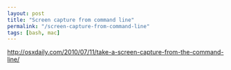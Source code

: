 ```yaml
---
layout: post
title: "Screen capture from command line"
permalink: "/screen-capture-from-command-line"
tags: [bash, mac]
---
```


<a href="http://osxdaily.com/2010/07/11/take-a-screen-capture-from-the-command-line/">http://osxdaily.com/2010/07/11/take-a-screen-capture-from-the-command-line/</a>

